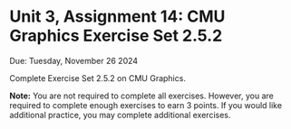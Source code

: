 # Unit 3, Assignment 14: CMU Graphics Exercise Set 2.5.2
Due: Tuesday, November 26 2024

Complete Exercise Set 2.5.2 on CMU Graphics.

**Note:**  You are not required to complete all exercises.  However, you are required to complete enough exercises to earn 3 points.  If you would like additional practice, you may complete additional exercises.
